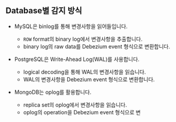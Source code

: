 

## Database별 감지 방식

- MySQL은 binlog를 통해 변경사항을 읽어들입니다.
    - `ROW` format의 binary log에서 변경사항을 추출합니다.
    - binary log의 raw data를 Debezium event 형식으로 변환합니다.

- PostgreSQL은 Write-Ahead Log(WAL)를 사용합니다.
    - logical decoding을 통해 WAL의 변경사항을 읽습니다.
    - WAL의 변경사항을 Debezium event 형식으로 변환합니다.

- MongoDB는 oplog를 활용합니다.
    - replica set의 oplog에서 변경사항을 읽습니다.
    - oplog의 operation을 Debezium event 형식으로 변